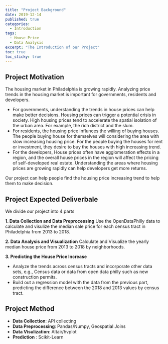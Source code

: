 ```yaml
---
title: "Project Background"
date: 2019-12-14
published: true
categories:
  - Introduction
tags:
  - House Price
  - Data Analysis
excerpt: "The Introduction of our Project"
toc: true
toc_sticky: true
---
```


## Project Motivation
The housing market in Philadelphia is growing rapidly. Analyzing price trends in the housing market is important for governments, residents and developers. 
- For governments, understanding the trends in house prices can help make better decisions. Housing prices can trigger a potential crisis in society. High housing prices tend to accelerate the spatial isolation of the urban area. For example, the rich district and the slum. 
- For residents, the housing price influnces the willing of buying houses. The people buying house for themselves will considering the area with slow increasing housing price. For the people buying the houses for rent or investment, they desire to buy the houses with high increasing trend.
- For the developers, House prices often have agglomeration effects in a region, and the overall house prices in the region will affect the pricing of self-developed real estate. Understanding the areas where housing prices are growing rapidly can help developers get more returns.

Our project can help people find the housing price increasing trend to help them to make decision.


 ## Project Expected Deliverbale
 We divide our project into 4 parts
 
 **1. Data Collection and Data Preprocessing**
 Use the OpenDataPhilly data to calculate and visulize the median sale price for each census tract in Philadelphia from 2013 to 2018.
 
 **2. Data Analysis and Visualization**
 Calculate and Visualize the yearly median house price from 2013 to 2018 by neighborhoods. 
 
 **3. Predicting the House Price Increase**
- Analyze the trends across census tracts and incorporate other data sets, e.g., Census data or data from open data philly such as new construction permits.
- Build out a regression model with the data from the previous part, predicting the difference between the 2018 and 2013 values by census tract.

 ## Project Method
- **Data Collection**: API collecting
- **Data Preprocessing**: Pandas/Numpy, Geospatial Joins
- **Data Visulization**: Altair/hvplot
- **Prediction** : Scikit-Learn
